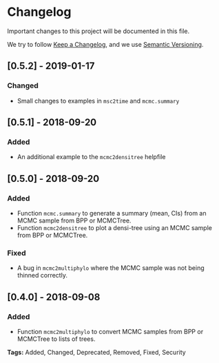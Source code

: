 # Changelog
Important changes to this project will be documented in this file.

We try to follow [Keep a Changelog](https://keepachangelog.com/en/1.0.0/),
and we use [Semantic Versioning](https://semver.org/spec/v2.0.0.html).

## [0.5.2] - 2019-01-17
### Changed
- Small changes to examples in `msc2time` and `mcmc.summary`

## [0.5.1] - 2018-09-20
### Added
- An additional example to the `mcmc2densitree` helpfile

## [0.5.0] - 2018-09-20
### Added
- Function `mcmc.summary` to generate a summary (mean, CIs) from an MCMC sample from BPP or MCMCTree.
- Function `mcmc2densitree` to plot a densi-tree using an MCMC sample from BPP or MCMCTree.

### Fixed
- A bug in `mcmc2multiphylo` where the MCMC sample was not being thinned correctly.

## [0.4.0] - 2018-09-08
### Added
- Function `mcmc2multiphylo` to convert MCMC samples from BPP or MCMCTree to lists of trees.

**Tags:** Added, Changed, Deprecated, Removed, Fixed, Security
